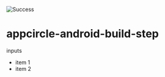 ![Success](https://github.com/hasretsariyer/appcircle-android-build-step/workflows/appcircle-android-build/badge.svg)

# appcircle-android-build-step

inputs
  - item 1
  - item 2
